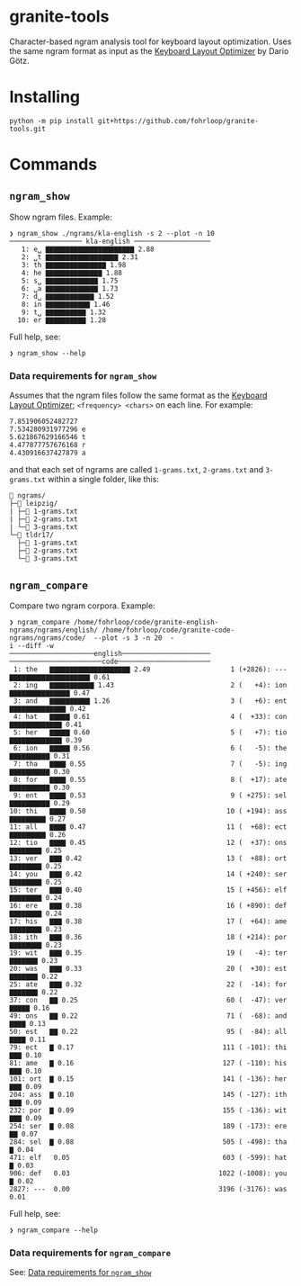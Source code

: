 # granite-tools

Character-based ngram analysis tool for keyboard layout optimization. Uses the same ngram format as input as the [Keyboard Layout Optimizer](https://github.com/dariogoetz/keyboard_layout_optimizer) by Dario Götz.

# Installing

```
python -m pip install git+https://github.com/fohrloop/granite-tools.git
```

# Commands

## `ngram_show`

Show ngram files. Example:

```
❯ ngram_show ./ngrams/kla-english -s 2 --plot -n 10
────────────────── kla-english ───────────────────
   1: e␣ ▇▇▇▇▇▇▇▇▇▇▇▇▇▇▇▇▇▇▇▇▇▇ 2.88
   2: ␣t ▇▇▇▇▇▇▇▇▇▇▇▇▇▇▇▇▇▇ 2.31
   3: th ▇▇▇▇▇▇▇▇▇▇▇▇▇▇▇ 1.98
   4: he ▇▇▇▇▇▇▇▇▇▇▇▇▇▇ 1.88
   5: s␣ ▇▇▇▇▇▇▇▇▇▇▇▇▇ 1.75
   6: ␣a ▇▇▇▇▇▇▇▇▇▇▇▇▇ 1.73
   7: d␣ ▇▇▇▇▇▇▇▇▇▇▇▇ 1.52
   8: in ▇▇▇▇▇▇▇▇▇▇▇ 1.46
   9: t␣ ▇▇▇▇▇▇▇▇▇▇ 1.32
  10: er ▇▇▇▇▇▇▇▇▇▇ 1.28
```

Full help, see:

 ```
❯ ngram_show --help
```

### Data requirements for `ngram_show`

Assumes that the ngram files follow the same format as the [Keyboard Layout Optimizer](https://github.com/dariogoetz/keyboard_layout_optimizer); `<frequency> <chars>` on each line. For example:

```
7.851906052482727  
7.534280931977296 e
5.621867629166546 t
4.477877757676168 r
4.430916637427879 a
```

and that each set of ngrams are called `1-grams.txt`, `2-grams.txt` and `3-grams.txt` within a single folder, like this:

```
📁 ngrams/
├─📁 leipzig/
| ├─📄 1-grams.txt
| ├─📄 2-grams.txt
| └─📄 3-grams.txt
└─📁 tldr17/
  ├─📄 1-grams.txt
  ├─📄 2-grams.txt
  └─📄 3-grams.txt
```

## `ngram_compare`

Compare two ngram corpora. Example:

```
❯ ngram_compare /home/fohrloop/code/granite-english-ngrams/ngrams/english/ /home/fohrloop/code/granite-code-ngrams/ngrams/code/  --plot -s 3 -n 20  -
i --diff -w
─────────────────────english────────────────────── ───────────────────────code───────────────────────
 1: the   ▇▇▇▇▇▇▇▇▇▇▇▇▇▇▇▇▇▇▇▇ 2.49                    1 (+2826): --- ▇▇▇▇▇▇▇▇▇▇▇▇▇▇▇▇▇▇▇▇ 0.61
 2: ing   ▇▇▇▇▇▇▇▇▇▇▇ 1.43                             2 (   +4): ion ▇▇▇▇▇▇▇▇▇▇▇▇▇▇▇ 0.47
 3: and   ▇▇▇▇▇▇▇▇▇▇ 1.26                              3 (   +6): ent ▇▇▇▇▇▇▇▇▇▇▇▇▇▇ 0.42
 4: hat   ▇▇▇▇▇ 0.61                                   4 (  +33): con ▇▇▇▇▇▇▇▇▇▇▇▇▇ 0.41
 5: her   ▇▇▇▇▇ 0.60                                   5 (   +7): tio ▇▇▇▇▇▇▇▇▇▇▇▇▇ 0.39
 6: ion   ▇▇▇▇▇ 0.56                                   6 (   -5): the ▇▇▇▇▇▇▇▇▇▇ 0.31
 7: tha   ▇▇▇▇ 0.55                                    7 (   -5): ing ▇▇▇▇▇▇▇▇▇▇ 0.30
 8: for   ▇▇▇▇ 0.55                                    8 (  +17): ate ▇▇▇▇▇▇▇▇▇▇ 0.30
 9: ent   ▇▇▇▇ 0.53                                    9 ( +275): sel ▇▇▇▇▇▇▇▇▇▇ 0.29
10: thi   ▇▇▇▇ 0.50                                   10 ( +194): ass ▇▇▇▇▇▇▇▇▇ 0.27
11: all   ▇▇▇▇ 0.47                                   11 (  +68): ect ▇▇▇▇▇▇▇▇▇ 0.26
12: tio   ▇▇▇▇ 0.45                                   12 (  +37): ons ▇▇▇▇▇▇▇▇ 0.25
13: ver   ▇▇▇ 0.42                                    13 (  +88): ort ▇▇▇▇▇▇▇▇ 0.25
14: you   ▇▇▇ 0.42                                    14 ( +240): ser ▇▇▇▇▇▇▇▇ 0.25
15: ter   ▇▇▇ 0.40                                    15 ( +456): elf ▇▇▇▇▇▇▇▇ 0.24
16: ere   ▇▇▇ 0.38                                    16 ( +890): def ▇▇▇▇▇▇▇▇ 0.24
17: his   ▇▇▇ 0.38                                    17 (  +64): ame ▇▇▇▇▇▇▇▇ 0.23
18: ith   ▇▇▇ 0.36                                    18 ( +214): por ▇▇▇▇▇▇▇▇ 0.23
19: wit   ▇▇▇ 0.35                                    19 (   -4): ter ▇▇▇▇▇▇▇ 0.23
20: was   ▇▇▇ 0.33                                    20 (  +30): est ▇▇▇▇▇▇▇ 0.22
25: ate   ▇▇▇ 0.32                                    22 (  -14): for ▇▇▇▇▇▇▇ 0.22
37: con   ▇▇ 0.25                                     60 (  -47): ver ▇▇▇▇▇ 0.16
49: ons   ▇▇ 0.22                                     71 (  -68): and ▇▇▇▇ 0.13
50: est   ▇▇ 0.22                                     95 (  -84): all ▇▇▇▇ 0.11
79: ect   ▇ 0.17                                     111 ( -101): thi ▇▇▇ 0.10
81: ame   ▇ 0.16                                     127 ( -110): his ▇▇▇ 0.10
101: ort  ▇ 0.15                                     141 ( -136): her ▇▇▇ 0.09
204: ass  ▇ 0.10                                     145 ( -127): ith ▇▇▇ 0.09
232: por  ▇ 0.09                                     155 ( -136): wit ▇▇▇ 0.09
254: ser  ▇ 0.08                                     189 ( -173): ere ▇▇ 0.07
284: sel  ▇ 0.08                                     505 ( -498): tha ▇ 0.04
471: elf   0.05                                      603 ( -599): hat ▇ 0.03
906: def   0.03                                     1022 (-1008): you ▇ 0.02
2827: ---  0.00                                     3196 (-3176): was  0.01
```

Full help, see:

```
❯ ngram_compare --help
```

### Data requirements for `ngram_compare`

See: [Data requirements for `ngram_show`](#data-requirements-for-ngram_show)